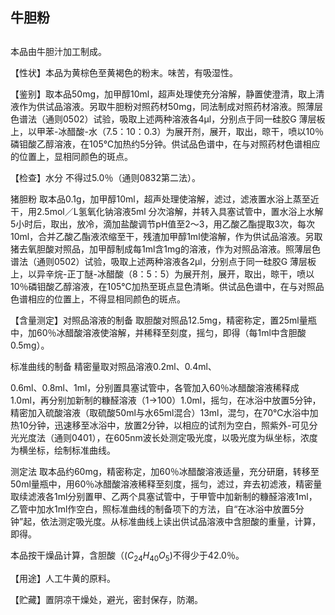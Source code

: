 ## 牛胆粉

##

##

本品由牛胆汁加工制成。

【性状】本品为黄棕色至黄褐色的粉末。味苦，有吸湿性。

【鉴别】取本品50mg，加甲醇10ml，超声处理使充分溶解，静置使澄清，取上清液作为供试品溶液。另取牛胆粉对照药材50mg，同法制成对照药材溶液。照薄层色谱法（通则0502）试验，吸取上述两种溶液各4μl，分别点于同一硅胶G 薄层板上，以甲苯-冰醋酸-水（7.5：10：0.3）为展开剂，展开，取出，晾干，喷以10％磷钼酸乙醇溶液，在105℃加热约5分钟。供试品色谱中，在与对照药材色谱相应的位置上，显相同颜色的斑点。

【检查】水分 不得过5.0％（通则0832第二法）。

猪胆粉 取本品0.1g，加甲醇10ml，超声处理使溶解，滤过，滤液置水浴上蒸至近干，用2.5mol／L氢氧化钠溶液5ml 分次溶解，并转入具塞试管中，置水浴上水解5小时后，取出，放冷，滴加盐酸调节pH值至2～3，用乙酸乙酯提取3次，每次10ml，合并乙酸乙酯液浓缩至干，残渣加甲醇1ml使溶解，作为供试品溶液。另取猪去氧胆酸对照品，加甲醇制成每1ml含1mg的溶液，作为对照品溶液。照薄层色谱法（通则0502）试验，吸取上述两种溶液各2μl，分别点于同一硅胶G 薄层板上，以异辛烷-正丁醚-冰醋酸（8：5：5）为展开剂，展开，取出，晾干，喷以10％磷钼酸乙醇溶液，在105℃加热至斑点显色清晰。供试品色谱中，在与对照品色谱相应的位置上，不得显相同颜色的斑点。

【含量测定】对照品溶液的制备 取胆酸对照品12.5mg，精密称定，置25ml量瓶中，加60％冰醋酸溶液使溶解，并稀释至刻度，摇匀，即得（每1ml中含胆酸0.5mg）。

标准曲线的制备 精密量取对照品溶液0.2ml、0.4ml、

0.6ml、0.8ml、1ml，分别置具塞试管中，各管加入60％冰醋酸溶液稀释成1.0ml，再分别加新制的糠醛溶液（1→100）1.0ml，摇匀，在冰浴中放置5分钟，精密加入硫酸溶液（取硫酸50ml与水65ml混合）13ml，混匀，在70℃水浴中加热10分钟，迅速移至冰浴中，放置2分钟，以相应的试剂为空白，照紫外-可见分光光度法（通则0401），在605nm波长处测定吸光度，以吸光度为纵坐标，浓度为横坐标，绘制标准曲线。

测定法 取本品约60mg，精密称定，加60％冰醋酸溶液适量，充分研磨，转移至50ml量瓶中，用60％冰醋酸溶液稀释至刻度，摇匀，滤过，弃去初滤液，精密量取续滤液各1ml分别置甲、乙两个具塞试管中，于甲管中加新制的糠醛溶液1ml，乙管中加水1ml作空白，照标准曲线的制备项下的方法，自“在冰浴中放置5分钟”起，依法测定吸光度。从标准曲线上读出供试品溶液中含胆酸的重量，计算，即得。

本品按干燥品计算，含胆酸（$( C _ { 2 4 } H _ { 4 0 } O _ { 5 } )$不得少于42.0％。

【用途】人工牛黄的原料。

【贮藏】置阴凉干燥处，避光，密封保存，防潮。